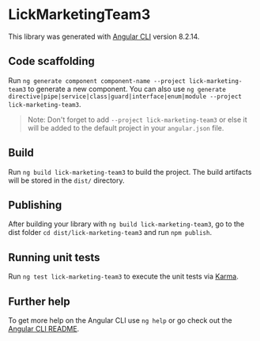 # LickMarketingTeam3

This library was generated with [Angular CLI](https://github.com/angular/angular-cli) version 8.2.14.

## Code scaffolding

Run `ng generate component component-name --project lick-marketing-team3` to generate a new component. You can also use `ng generate directive|pipe|service|class|guard|interface|enum|module --project lick-marketing-team3`.
> Note: Don't forget to add `--project lick-marketing-team3` or else it will be added to the default project in your `angular.json` file. 

## Build

Run `ng build lick-marketing-team3` to build the project. The build artifacts will be stored in the `dist/` directory.

## Publishing

After building your library with `ng build lick-marketing-team3`, go to the dist folder `cd dist/lick-marketing-team3` and run `npm publish`.

## Running unit tests

Run `ng test lick-marketing-team3` to execute the unit tests via [Karma](https://karma-runner.github.io).

## Further help

To get more help on the Angular CLI use `ng help` or go check out the [Angular CLI README](https://github.com/angular/angular-cli/blob/master/README.md).

